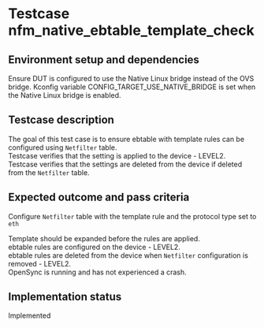 # Testcase nfm_native_ebtable_template_check

## Environment setup and dependencies

Ensure DUT is configured to use the Native Linux bridge instead of the OVS bridge. Kconfig variable
CONFIG_TARGET_USE_NATIVE_BRIDGE is set when the Native Linux bridge is enabled.

## Testcase description

The goal of this test case is to ensure ebtable with template rules can be configured using `Netfilter` table.\
Testcase
verifies that the setting is applied to the device - LEVEL2.\
Testcase verifies that the settings are deleted from the
device if deleted from the `Netfilter` table.

## Expected outcome and pass criteria

Configure `Netfilter` table with the template rule and the protocol type set to `eth`

Template should be expanded before the rules are applied.\
ebtable rules are configured on the device - LEVEL2.\
ebtable
rules are deleted from the device when `Netfilter` configuration is removed - LEVEL2.\
OpenSync is running and has not
experienced a crash.

## Implementation status

Implemented
